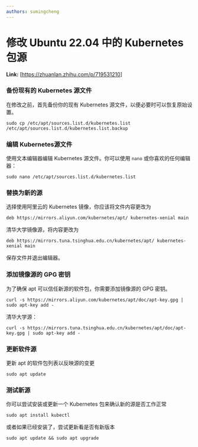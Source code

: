 ```yaml
---
authors: sumingcheng
---
```

# 修改 Ubuntu 22.04 中的 Kubernetes 包源



 **Link:** [https://zhuanlan.zhihu.com/p/719531210]

### 备份现有的 Kubernetes 源文件  

在修改之前，首先备份你的现有 Kubernetes 源文件，以便必要时可以恢复原始设置。

```
sudo cp /etc/apt/sources.list.d/kubernetes.list /etc/apt/sources.list.d/kubernetes.list.backup
```
### 编辑 Kubernetes源文件  

使用文本编辑器编辑 Kubernetes 源文件。你可以使用 `nano` 或你喜欢的任何编辑器：

```
sudo nano /etc/apt/sources.list.d/kubernetes.list
```
### 替换为新的源  

选择使用阿里云的 Kubernetes 镜像，你应该将文件内容更改为

```
deb https://mirrors.aliyun.com/kubernetes/apt/ kubernetes-xenial main
```

清华大学镜像源，将内容更改为

```
deb https://mirrors.tuna.tsinghua.edu.cn/kubernetes/apt/ kubernetes-xenial main
```

保存文件并退出编辑器。

### 添加镜像源的 GPG 密钥  

为了确保 apt 可以信任新源的软件包，你需要添加镜像源的 GPG 密钥。

```
curl -s https://mirrors.aliyun.com/kubernetes/apt/doc/apt-key.gpg | sudo apt-key add -
```

清华大学源：

```
curl -s https://mirrors.tuna.tsinghua.edu.cn/kubernetes/apt/doc/apt-key.gpg | sudo apt-key add -
```
### 更新软件源  

更新 apt 的软件包列表以反映源的变更

```
sudo apt update
```
### 测试新源  

你可以尝试安装或更新一个 Kubernetes 包来确认新的源是否工作正常

```
sudo apt install kubectl
```

或者如果已经安装了，尝试更新看是否有新版本

```
sudo apt update && sudo apt upgrade
```
